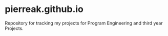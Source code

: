 # pierreak.github.io
Repository for tracking my projects for Program Engineering and third year Projects.
